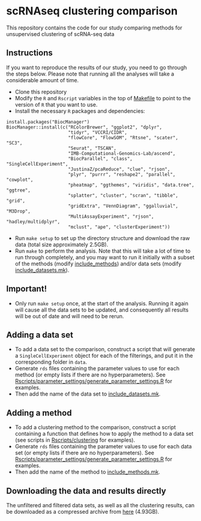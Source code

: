 # scRNAseq clustering comparison
This repository contains the code for our study comparing methods for unsupervised clustering of scRNA-seq data

## Instructions
If you want to reproduce the results of our study, you need to go through the steps below. Please note that running all the analyses will take a considerable amount of time.

- Clone this repository
- Modify the `R` and `Rscript` variables in the top of [Makefile](Makefile) to point to the version of `R` that you want to use.
- Install the necessary `R` packages and dependencies:

```
install.packages("BiocManager")
BiocManager::install(c("RColorBrewer", "ggplot2", "dplyr", 
                       "tidyr", "VCCRI/CIDR", 
                       "flowCore", "FlowSOM", "Rtsne", "scater", "SC3", 
                       "Seurat", "TSCAN", 
                       "IMB-Computational-Genomics-Lab/ascend",
                       "BiocParallel", "class", "SingleCellExperiment",
                       "JustinaZ/pcaReduce", "clue", "rjson", 
                       "plyr", "purrr", "reshape2", "parallel", "cowplot", 
                       "pheatmap", "ggthemes", "viridis", "data.tree", "ggtree",
                       "splatter", "cluster", "scran", "tibble", "grid", 
                       "gridExtra", "VennDiagram", "ggalluvial", "M3Drop",
                       "MultiAssayExperiment", "rjson", "hadley/multidplyr",
                       "mclust", "ape", "clusterExperiment"))
```

- Run `make setup` to set up the directory structure and download the raw data (total size approximately 2.5GB).
- Run `make` to perform the analysis. Note that this will take a lot of time to run through completely, and you may want to run it initially with a subset of the methods (modify [include_methods](include_methods.mk)) and/or data sets (modify [include_datasets.mk](include_datasets.mk)). 

## Important!
- Only run `make setup` once, at the start of the analysis. Running it again will cause all the data sets to be updated, and consequently all results will be out of date and will need to be rerun.

## Adding a data set
- To add a data set to the comparison, construct a script that will generate a `SingleCellExperiment` object for each of the filterings, and put it in the corresponding folder in `data`.
- Generate `rds` files containing the parameter values to use for each method (or empty lists if there are no hyperparameters). See [Rscripts/parameter_settings/generate_parameter_settings.R](Rscripts/parameter_settings/generate_parameter_settings.R) for examples.
- Then add the name of the data set to [include_datasets.mk](include_datasets.mk).

## Adding a method
- To add a clustering method to the comparison, construct a script containing a function that defines how to apply the method to a data set (see scripts in [Rscripts/clustering](Rscripts/clustering) for examples).
- Generate `rds` files containing the parameter values to use for each data set (or empty lists if there are no hyperparameters). See [Rscripts/parameter_settings/generate_parameter_settings.R](Rscripts/parameter_settings/generate_parameter_settings.R) for examples.
- Then add the name of the method to [include_methods.mk](include_methods.mk).

## Downloading the data and results directly
The unfiltered and filtered data sets, as well as all the clustering results, can be downloaded as a compressed archive from [here](http://imlspenticton.uzh.ch/robinson_lab/DuoClustering2018/DuoClustering2018.tar.gz) (4.93GB). 
